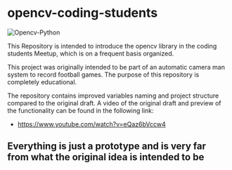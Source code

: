 # opencv-coding-students

![](https://miro.medium.com/max/1010/1*Y1S4hciQTfrB3xJuk2remA.png "Opencv-Python")

This Repository is intended to introduce the opencv library in the coding students Meetup, which is on a frequent basis organized.

This project was originally intended to be part of an automatic camera man system to record football games. The purpose of this repository is completely educational.

The repository contains improved variables naming and project structure compared to the original draft. A video of the original draft and preview of the functionality can be found in the following link:
- https://www.youtube.com/watch?v=eQaz6bVccw4


## Everything is just a prototype and is very far from what the original idea is intended to be
